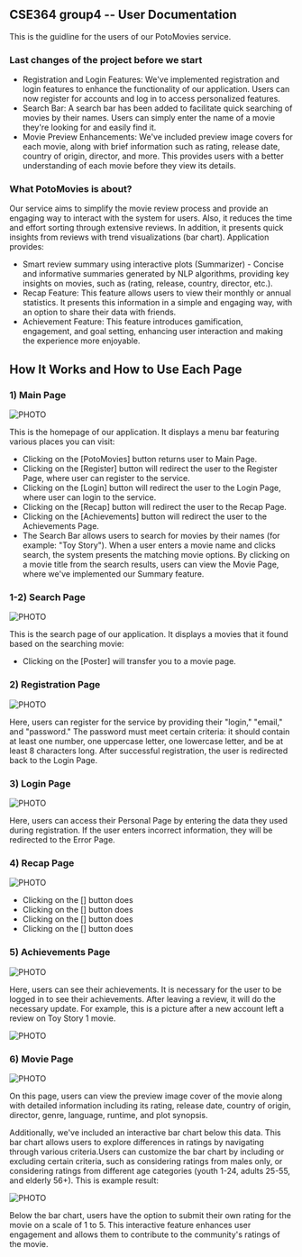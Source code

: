 ## CSE364 group4 -- User Documentation

This is the guidline for the users of our PotoMovies service.

### Last changes of the project before we start

* Registration and Login Features: We've implemented registration and login features to enhance the functionality of our application. Users can now register for accounts and log in to access personalized features.
* Search Bar: A search bar has been added to facilitate quick searching of movies by their names. Users can simply enter the name of a movie they're looking for and easily find it.
* Movie Preview Enhancements: We've included preview image covers for each movie, along with brief information such as rating, release date, country of origin, director, and more. This provides users with a better understanding of each movie before they view its details.

### What PotoMovies is about?
Our service aims to simplify the movie review process and provide an engaging way to interact with the system for users. Also, it reduces the time and effort sorting through extensive reviews. In addition, it presents quick insights from reviews with trend visualizations (bar chart). Application provides:

* Smart review summary using interactive plots (Summarizer) - Concise and informative summaries generated by NLP algorithms, providing key insights on movies, such as (rating, release, country, director, etc.).
* Recap Feature: This feature allows users to view their monthly or annual statistics. It presents this information in a simple and engaging way, with an option to share their data with friends.
* Achievement Feature: This feature introduces gamification, engagement, and goal setting, enhancing user interaction and making the experience more enjoyable.

## How It Works and How to Use Each Page

### 1) Main Page

![PHOTO](images/mainpage.jpg)

This is the homepage of our application. It displays a menu bar featuring various places you can visit:

* Clicking on the [PotoMovies] button returns user to Main Page.
* Clicking on the [Register] button will redirect the user to the Register Page, where user can register to the service.
* Clicking on the [Login] button will redirect the user to the Login Page, where user can login to the service.
* Clicking on the [Recap] button will redirect the user to the Recap Page.
* Clicking on the [Achievements] button will redirect the user to the Achievements Page.
* The Search Bar allows users to search for movies by their names (for example: "Toy Story"). When a user enters a movie name and clicks search, the system presents the matching movie options. By clicking on a movie title from the search results, users can view the Movie Page, where we've implemented our Summary feature.

### 1-2) Search Page

![PHOTO](images/searchmovie.png)

This is the search page of our application. It displays a movies that it found based on the searching movie:

* Clicking on the [Poster] will transfer you to a movie page.

### 2) Registration Page

![PHOTO](images/registerpage.jpg)

Here, users can register for the service by providing their "login," "email," and "password." The password must meet certain criteria: it should contain at least one number, one uppercase letter, one lowercase letter, and be at least 8 characters long. After successful registration, the user is redirected back to the Login Page.

### 3) Login Page

![PHOTO](images/loginpage.jpg)

Here, users can access their Personal Page by entering the data they used during registration. If the user enters incorrect information, they will be redirected to the Error Page.

### 4) Recap Page

![PHOTO](images/recappage.jpg)

* Clicking on the [] button does 
* Clicking on the [] button does 
* Clicking on the [] button does 
* Clicking on the [] button does 


### 5) Achievements Page

![PHOTO](images/achievement_before.png)

Here, users can see their achievements. It is necessary for the user to be logged in to see their achievements.
After leaving a review, it will do the necessary update. For example, this is a picture after a new account left a review on Toy Story 1 movie.

![PHOTO](images/achievement_after.png)

### 6) Movie Page

![PHOTO](images/moviepage.jpg)

On this page, users can view the preview image cover of the movie along with detailed information including its rating, release date, country of origin, director, genre, language, runtime, and plot synopsis. 

Additionally, we've included an interactive bar chart below this data. This bar chart allows users to explore differences in ratings by navigating through various criteria.Users can customize the bar chart by including or excluding certain criteria, such as considering ratings from males only, or considering ratings from different age categories (youth 1-24, adults 25-55, and elderly 56+).
This is example result:

![PHOTO](images/moviepage_example.png)


Below the bar chart, users have the option to submit their own rating for the movie on a scale of 1 to 5. This interactive feature enhances user engagement and allows them to contribute to the community's ratings of the movie.



